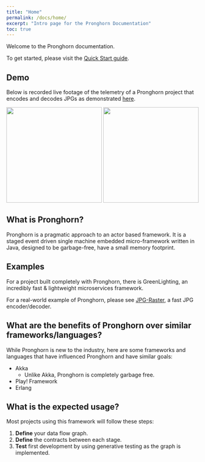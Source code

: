 ```yaml
---
title: "Home"
permalink: /docs/home/
excerpt: "Intro page for the Pronghorn Documentation"
toc: true
---
```

Welcome to the Pronghorn documentation.

To get started, please visit the [Quick Start guide](../quick-start-guide).

## Demo 
Below is recorded live footage of the telemetry of a Pronghorn project that encodes and decodes JPGs as demonstrated
[here](/Pronghorn/docs/jpg-raster).

<img style="width:250px;" src="/Pronghorn/assets/gifs/decoding-jpgs-1.gif" />
<img style="width:250px;" src="/Pronghorn/assets/gifs/encoding-jpgs-1.gif" />

## What is Pronghorn?
Pronghorn is a pragmatic approach to an actor based framework.
It is a staged event driven single machine embedded micro-framework written in Java, designed to be garbage-free, have a small memory footprint.

## Examples
For a project built completely with Pronghorn, there is GreenLighting, an incredibly fast & lightweight microservices framework.

For a real-world example of Pronghorn, please see [JPG-Raster](https://objectcomputing.github.io/Pronghorn/docs/jpg-raster/), a fast JPG encoder/decoder.

## What are the benefits of Pronghorn over similar frameworks/languages?
While Pronghorn is new to the industry, here are some frameworks and languages that have influenced Pronghorn and have similar goals:
* Akka
  * Unlike Akka, Pronghorn is completely garbage free.
* Play! Framework
* Erlang

## What is the expected usage?
Most projects using this framework will follow these steps:

1. **Define** your data flow graph.
2. **Define** the contracts between each stage.
3. **Test** first development by using generative testing as the graph is implemented.
